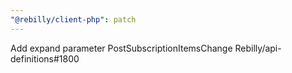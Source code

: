 ```yaml
---
"@rebilly/client-php": patch
---
```


Add expand parameter PostSubscriptionItemsChange Rebilly/api-definitions#1800
